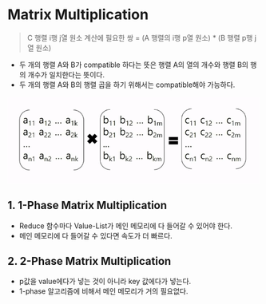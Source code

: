 # Matrix Multiplication

> C 행렬 i행 j열 원소 계산에 필요한 쌍 = (A 행렬의 i행 p열 원소) * (B 행렬 p행 j열 원소)

- 두 개의 행렬 A와 B가 compatible 하다는 뜻은 행렬 A의 열의 개수와 행렬 B의 행의 개수가 일치한다는 뜻이다.
- 두 개의 행렬 A와 B의 행렬 곱을 하기 위해서는 compatible해야 가능하다.

![image-20210907213430808](00_matrix_multiplication.assets/image-20210907213430808.png)

## 1. 1-Phase Matrix Multiplication

- Reduce 함수마다 Value-List가 메인 메모리에 다 들어갈 수 있어야 한다.
- 메인 메모리에 다 들어갈 수 있다면 속도가 더 빠르다.

## 2. 2-Phase Matrix Multiplication

- p값을 value에다가 넣는 것이 아니라 key 값에다가 넣는다.
- 1-phase 알고리즘에 비해서 메인 메모리가 거의 필요없다.

